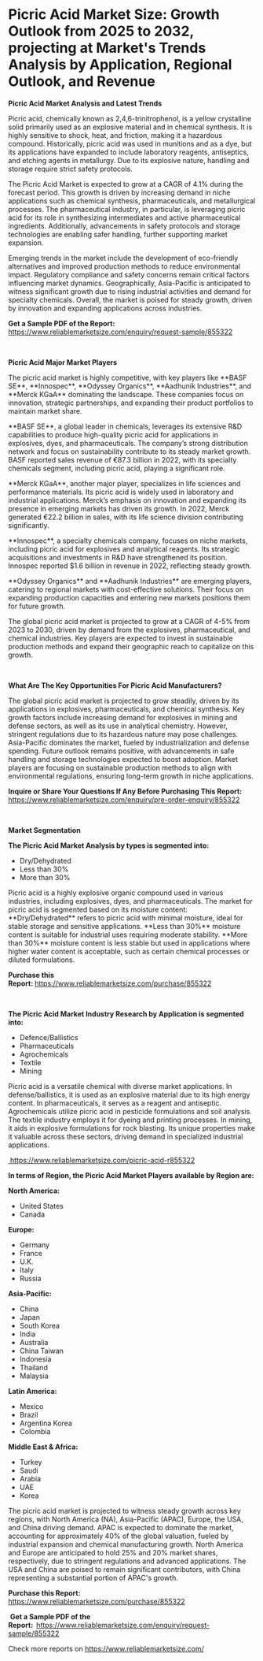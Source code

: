 <p><h1>Picric Acid Market Size: Growth Outlook from 2025 to 2032, projecting at Market's Trends Analysis by Application, Regional Outlook, and Revenue</h1></p><p><strong>Picric Acid Market Analysis and Latest Trends</strong></p>
<p><p>Picric acid, chemically known as 2,4,6-trinitrophenol, is a yellow crystalline solid primarily used as an explosive material and in chemical synthesis. It is highly sensitive to shock, heat, and friction, making it a hazardous compound. Historically, picric acid was used in munitions and as a dye, but its applications have expanded to include laboratory reagents, antiseptics, and etching agents in metallurgy. Due to its explosive nature, handling and storage require strict safety protocols.</p><p>The Picric Acid Market is expected to grow at a CAGR of 4.1% during the forecast period. This growth is driven by increasing demand in niche applications such as chemical synthesis, pharmaceuticals, and metallurgical processes. The pharmaceutical industry, in particular, is leveraging picric acid for its role in synthesizing intermediates and active pharmaceutical ingredients. Additionally, advancements in safety protocols and storage technologies are enabling safer handling, further supporting market expansion.</p><p>Emerging trends in the market include the development of eco-friendly alternatives and improved production methods to reduce environmental impact. Regulatory compliance and safety concerns remain critical factors influencing market dynamics. Geographically, Asia-Pacific is anticipated to witness significant growth due to rising industrial activities and demand for specialty chemicals. Overall, the market is poised for steady growth, driven by innovation and expanding applications across industries.</p></p>
<p><strong>Get a Sample PDF of the Report:&nbsp;</strong> <a href="https://www.reliablemarketsize.com/enquiry/request-sample/855322?utm_campaign=2274&utm_medium=2&utm_source=Github&utm_content=ia&utm_term=27012025&utm_id=picric-acid">https://www.reliablemarketsize.com/enquiry/request-sample/855322</a></p>
<p>&nbsp;</p>
<p><strong>Picric Acid Major Market Players</strong></p>
<p><p>The picric acid market is highly competitive, with key players like **BASF SE**, **Innospec**, **Odyssey Organics**, **Aadhunik Industries**, and **Merck KGaA** dominating the landscape. These companies focus on innovation, strategic partnerships, and expanding their product portfolios to maintain market share.</p><p>**BASF SE**, a global leader in chemicals, leverages its extensive R&D capabilities to produce high-quality picric acid for applications in explosives, dyes, and pharmaceuticals. The company’s strong distribution network and focus on sustainability contribute to its steady market growth. BASF reported sales revenue of €87.3 billion in 2022, with its specialty chemicals segment, including picric acid, playing a significant role.</p><p>**Merck KGaA**, another major player, specializes in life sciences and performance materials. Its picric acid is widely used in laboratory and industrial applications. Merck’s emphasis on innovation and expanding its presence in emerging markets has driven its growth. In 2022, Merck generated €22.2 billion in sales, with its life science division contributing significantly.</p><p>**Innospec**, a specialty chemicals company, focuses on niche markets, including picric acid for explosives and analytical reagents. Its strategic acquisitions and investments in R&D have strengthened its position. Innospec reported $1.6 billion in revenue in 2022, reflecting steady growth.</p><p>**Odyssey Organics** and **Aadhunik Industries** are emerging players, catering to regional markets with cost-effective solutions. Their focus on expanding production capacities and entering new markets positions them for future growth.</p><p>The global picric acid market is projected to grow at a CAGR of 4-5% from 2023 to 2030, driven by demand from the explosives, pharmaceutical, and chemical industries. Key players are expected to invest in sustainable production methods and expand their geographic reach to capitalize on this growth.</p></p>
<p>&nbsp;</p>
<p><strong>What Are The Key Opportunities For Picric Acid Manufacturers?</strong></p>
<p><p>The global picric acid market is projected to grow steadily, driven by its applications in explosives, pharmaceuticals, and chemical synthesis. Key growth factors include increasing demand for explosives in mining and defense sectors, as well as its use in analytical chemistry. However, stringent regulations due to its hazardous nature may pose challenges. Asia-Pacific dominates the market, fueled by industrialization and defense spending. Future outlook remains positive, with advancements in safe handling and storage technologies expected to boost adoption. Market players are focusing on sustainable production methods to align with environmental regulations, ensuring long-term growth in niche applications.</p></p>
<p><strong>Inquire or Share Your Questions If Any Before Purchasing This Report:</strong> <a href="https://www.reliablemarketsize.com/enquiry/pre-order-enquiry/855322?utm_campaign=2274&utm_medium=2&utm_source=Github&utm_content=ia&utm_term=27012025&utm_id=picric-acid">https://www.reliablemarketsize.com/enquiry/pre-order-enquiry/855322</a></p>
<p>&nbsp;</p>
<p><strong>Market Segmentation</strong></p>
<p><strong>The Picric Acid Market Analysis by types is segmented into:</strong></p>
<p><ul><li>Dry/Dehydrated</li><li>Less than 30%</li><li>More than 30%</li></ul></p>
<p><p>Picric acid is a highly explosive organic compound used in various industries, including explosives, dyes, and pharmaceuticals. The market for picric acid is segmented based on its moisture content: **Dry/Dehydrated** refers to picric acid with minimal moisture, ideal for stable storage and sensitive applications. **Less than 30%** moisture content is suitable for industrial uses requiring moderate stability. **More than 30%** moisture content is less stable but used in applications where higher water content is acceptable, such as certain chemical processes or diluted formulations.</p></p>
<p><strong>Purchase this Report:&nbsp;</strong><a href="https://www.reliablemarketsize.com/purchase/855322?utm_campaign=2274&utm_medium=2&utm_source=Github&utm_content=ia&utm_term=27012025&utm_id=picric-acid">https://www.reliablemarketsize.com/purchase/855322</a></p>
<p>&nbsp;</p>
<p><strong>The Picric Acid Market Industry Research by Application is segmented into:</strong></p>
<p><ul><li>Defence/Ballistics</li><li>Pharmaceuticals</li><li>Agrochemicals</li><li>Textile</li><li>Mining</li></ul></p>
<p><p>Picric acid is a versatile chemical with diverse market applications. In defense/ballistics, it is used as an explosive material due to its high energy content. In pharmaceuticals, it serves as a reagent and antiseptic. Agrochemicals utilize picric acid in pesticide formulations and soil analysis. The textile industry employs it for dyeing and printing processes. In mining, it aids in explosive formulations for rock blasting. Its unique properties make it valuable across these sectors, driving demand in specialized industrial applications.</p></p>
<p><a href="https://www.reliablemarketsize.com/picric-acid-r855322?utm_campaign=2274&utm_medium=2&utm_source=Github&utm_content=ia&utm_term=27012025&utm_id=picric-acid">&nbsp;https://www.reliablemarketsize.com/picric-acid-r855322</a></p>
<p><strong>In terms of Region, the Picric Acid Market Players available by Region are:</strong></p>
<p>
    <p> <strong> North America: </strong>
        <ul>
            <li>United States</li>
            <li>Canada</li>
        </ul>
        </p> 
    <p> <strong> Europe: </strong>
        <ul>
            <li>Germany</li>
            <li>France</li>
            <li>U.K.</li>
            <li>Italy</li>
            <li>Russia</li>
        </ul>
        </p> 
    <p> <strong> Asia-Pacific: </strong>
        <ul>
            <li>China</li>
            <li>Japan</li>
            <li>South Korea</li>
            <li>India</li>
            <li>Australia</li>
            <li>China Taiwan</li>
            <li>Indonesia</li>
            <li>Thailand</li>
            <li>Malaysia</li>
        </ul>
        </p> 
    <p> <strong> Latin America: </strong>
        <ul>
            <li>Mexico</li>
            <li>Brazil</li>
            <li>Argentina Korea</li>
            <li>Colombia</li>
        </ul>
        </p> 
    <p> <strong> Middle East & Africa: </strong>
        <ul>
            <li>Turkey</li>
            <li>Saudi</li>
            <li>Arabia</li>
            <li>UAE</li>
            <li>Korea</li>
        </ul>
    </p>
    </p>
<p><p>The picric acid market is projected to witness steady growth across key regions, with North America (NA), Asia-Pacific (APAC), Europe, the USA, and China driving demand. APAC is expected to dominate the market, accounting for approximately 40% of the global valuation, fueled by industrial expansion and chemical manufacturing growth. North America and Europe are anticipated to hold 25% and 20% market shares, respectively, due to stringent regulations and advanced applications. The USA and China are poised to remain significant contributors, with China representing a substantial portion of APAC's growth.</p></p>
<p><strong>Purchase this Report: </strong><a href="https://www.reliablemarketsize.com/purchase/855322?utm_campaign=2274&utm_medium=2&utm_source=Github&utm_content=ia&utm_term=27012025&utm_id=picric-acid">https://www.reliablemarketsize.com/purchase/855322</a></p>
<p>&nbsp;<strong>Get a Sample PDF of the Report:&nbsp;&nbsp;</strong><a href="https://www.reliablemarketsize.com/enquiry/request-sample/855322?utm_campaign=2274&utm_medium=2&utm_source=Github&utm_content=ia&utm_term=27012025&utm_id=picric-acid">https://www.reliablemarketsize.com/enquiry/request-sample/855322</a></p>
<p><strong></strong></p>
<p>Check more reports on <a href="https://www.reliablemarketsize.com/?utm_campaign=2274&utm_medium=2&utm_source=Github&utm_content=ia&utm_term=27012025&utm_id=picric-acid">https://www.reliablemarketsize.com/</a></p>